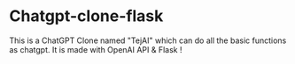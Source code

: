 # Chatgpt-clone-flask
This is a ChatGPT Clone named "TejAI" which can do all the basic functions as chatgpt. It is made with OpenAI API &amp; Flask !
